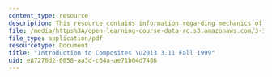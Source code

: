 ```yaml
---
content_type: resource
description: This resource contains information regarding mechanics of materials.
file: /media/https%3A/open-learning-course-data-rc.s3.amazonaws.com/3-11-mechanics-of-materials-fall-1999/e87276d20858aa3dc64aae71b04d7486_MIT3_11F99_composites.pdf
file_type: application/pdf
resourcetype: Document
title: "Introduction to Composites \u2013 3.11 Fall 1999"
uid: e87276d2-0858-aa3d-c64a-ae71b04d7486
---
```

